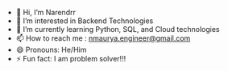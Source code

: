 - 👋 Hi, I’m Narendrr
- 👀 I’m interested in Backend Technologies
- 🌱 I’m currently learning Python, SQL, and Cloud technologies
- 📫 How to reach me : nmaurya.engineer@gmail.com
- 😄 Pronouns: He/Him
- ⚡ Fun fact: I am problem solver!!!

<!---
Narendrr/Narendrr is a ✨ special ✨ repository because its `README.md` (this file) appears on your GitHub profile.
You can click the Preview link to take a look at your changes.
--->
